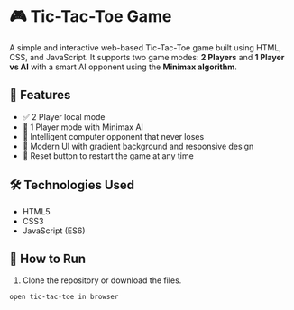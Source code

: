 # 🎮 Tic-Tac-Toe Game

A simple and interactive web-based Tic-Tac-Toe game built using HTML, CSS, and JavaScript. It supports two game modes: **2 Players** and **1 Player vs AI** with a smart AI opponent using the **Minimax algorithm**.

## 🚀 Features

- ✅ 2 Player local mode
- 🤖 1 Player mode with Minimax AI
- 🧠 Intelligent computer opponent that never loses
- 🎨 Modern UI with gradient background and responsive design
- 🔁 Reset button to restart the game at any time

## 🛠️ Technologies Used

- HTML5
- CSS3
- JavaScript (ES6)

## 📂 How to Run

1. Clone the repository or download the files.

```bash
open tic-tac-toe in browser
